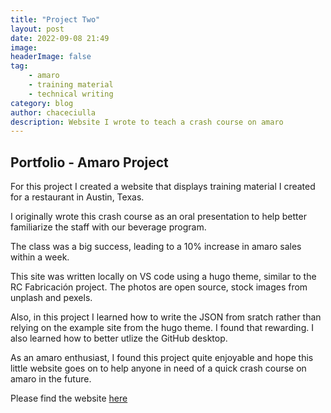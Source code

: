 ```yaml
---
title: "Project Two"
layout: post
date: 2022-09-08 21:49
image:
headerImage: false
tag:
    - amaro
    - training material
    - technical writing
category: blog
author: chaceciulla
description: Website I wrote to teach a crash course on amaro
---
```


## Portfolio - Amaro Project

For this project I created a website that displays training material I created for a restaurant in Austin, Texas.

I originally wrote this crash course as an oral presentation to help better familiarize the staff with our beverage program.

The class was a big success, leading to a 10% increase in amaro sales within a week.

This site was written locally on VS code using a hugo theme, similar to the RC Fabricación project. The photos are open source, stock images from unplash and pexels.

Also, in this project I learned how to write the JSON from sratch rather than relying on the example site from the hugo theme. I found that rewarding. I also learned how to better utlize the GitHub desktop.

As an amaro enthusiast, I found this project quite enjoyable and hope this little website goes on to help anyone in need of a quick crash course on amaro in the future.

Please find the website [here](https://amaro.pages.dev/)
